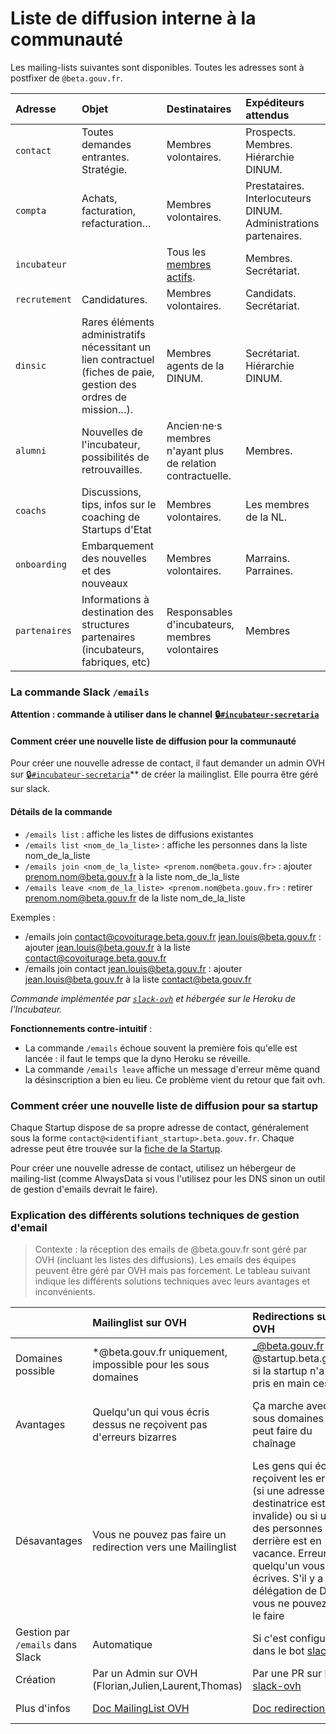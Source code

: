 # Liste de diffusion interne  à la communauté

Les mailing-lists suivantes sont disponibles. Toutes les adresses sont à postfixer de `@beta.gouv.fr`.

| Adresse | Objet | Destinataires | Expéditeurs attendus |
| :--- | :--- | :--- | :--- |
| `contact` | Toutes demandes entrantes. Stratégie. | Membres volontaires. | Prospects. Membres. Hiérarchie DINUM. |
| `compta` | Achats, facturation, refacturation… | Membres volontaires. | Prestataires. Interlocuteurs DINUM. Administrations partenaires. |
| `incubateur` |  | Tous les [membres actifs](https://beta.gouv.fr/communaute). | Membres. Secrétariat. |
| `recrutement` | Candidatures. | Membres volontaires. | Candidats. Secrétariat. |
| `dinsic` | Rares éléments administratifs nécessitant un lien contractuel \(fiches de paie, gestion des ordres de mission…\). | Membres agents de la DINUM. | Secrétariat. Hiérarchie DINUM. |
| `alumni` | Nouvelles de l'incubateur, possibilités de retrouvailles. | Ancien·ne·s membres n'ayant plus de relation contractuelle. | Membres. |
| `coachs` | Discussions, tips, infos sur le coaching de Startups d'Etat | Membres volontaires. | Les membres de la NL. |
| `onboarding` | Embarquement des nouvelles et des nouveaux | Membres volontaires. | Marrains. Parraines. |
| `partenaires` | Informations à destination des structures partenaires \(incubateurs, fabriques, etc\)  | Responsables d'incubateurs, membres volontaires | Membres |

### La commande Slack `/emails`

**Attention : commande à utiliser dans le channel** [**🔒`#incubateur-secretaria`**](https://startups-detat.slack.com/messages/incubateur-secretaria)

#### Comment créer une nouvelle liste de diffusion pour la communauté

Pour créer une nouvelle adresse de contact, il faut demander un admin OVH sur [🔒`#incubateur-secretaria`](https://startups-detat.slack.com/messages/incubateur-secretaria)\*\* de créer la mailinglist. Elle pourra être géré sur slack.

#### Détails de la commande

* `/emails list` : affiche les listes de diffusions existantes
* `/emails list <nom_de_la_liste>` : affiche les personnes dans la liste nom\_de\_la\_liste
* `/emails join <nom_de_la_liste> <prenom.nom@beta.gouv.fr>` : ajouter prenom.nom@beta.gouv.fr à la liste nom\_de\_la\_liste
* `/emails leave <nom_de_la_liste> <prenom.nom@beta.gouv.fr>` : retirer prenom.nom@beta.gouv.fr de la liste nom\_de\_la\_liste

Exemples :

* /emails join contact@covoiturage.beta.gouv.fr jean.louis@beta.gouv.fr : ajouter jean.louis@beta.gouv.fr à la liste contact@covoiturage.beta.gouv.fr
* /emails join contact jean.louis@beta.gouv.fr : ajouter jean.louis@beta.gouv.fr à la liste contact@beta.gouv.fr

_Commande implémentée par_ [_`slack-ovh`_](https://github.com/sgmap/slack-ovh) _et hébergée sur le Heroku de l'Incubateur._

**Fonctionnements contre-intuitif** :

* La commande `/emails` échoue souvent la première fois qu'elle est lancée : il faut le temps que la dyno Heroku se réveille.
* La commande `/emails leave` affiche un message d'erreur même quand la désinscription a bien eu lieu. Ce problème vient du retour que fait ovh.

### Comment créer une nouvelle liste de diffusion pour sa startup

Chaque Startup dispose de sa propre adresse de contact, généralement sous la forme `contact@<identifiant_startup>.beta.gouv.fr`. Chaque adresse peut être trouvée sur la [fiche de la Startup](https://beta.gouv.fr/startups).

Pour créer une nouvelle adresse de contact, utilisez un hébergeur de mailing-list \(comme AlwaysData si vous l'utilisez pour les DNS sinon un outil de gestion d'emails devrait le faire\).

### Explication des différents solutions techniques de gestion d'email

> Contexte : la réception des emails de @beta.gouv.fr sont géré par OVH \(incluant les listes des diffusions\). Les emails des équipes peuvent être géré par OVH mais pas forcement. Le tableau suivant indique les différents solutions techniques avec leurs avantages et inconvénients.

|  | Mailinglist sur OVH | Redirections sur OVH | Gestion d'email par la startup |
| :--- | :--- | :--- | :--- |
| Domaines possible | \*@beta.gouv.fr uniquement, impossible pour les sous domaines | _@beta.gouv.fr ou_ @startup.beta.gouv.fr si la startup n'a pas pris en main ces DNS | \*@startup.beta.gouv.fr si l'équipe à pris en en main ces DNS |
| Avantages | Quelqu'un qui vous écris dessus ne reçoivent pas d'erreurs bizarres | Ça marche avec les sous domaines  On peut faire du chaînage | Vous êtes autonome, les limitations sont celle des outils ou fournisseurs que vous utilisez |
| Désavantages | Vous ne pouvez pas faire un redirection vers une Mailinglist | Les gens qui écrivent reçoivent les erreurs \(si une adresse destinatrice est invalide\) ou si une des personnes derrière est en vacance.  Erreurs si quelqu'un vous écrives. S'il y a une délégation de DNS, vous ne pouvez pas le  faire | Les limitations sont celle des outils ou fournisseurs que vous utilisez |
| Gestion par `/emails` dans Slack | Automatique | Si c'est configurer dans le bot [slack-ovh](https://github.com/betagouv/slack-ovh) | Non |
| Création | Par un Admin sur OVH \(Florian,Julien,Laurent,Thomas\) | Par une PR sur le bot [slack-ovh](https://github.com/betagouv/slack-ovh) | Par vous après la délégation DNS |
| Plus d'infos | [Doc MailingList OVH](https://docs.ovh.com/fr/emails/guide-dutilisation-mailing-list/) | [Doc redirection OVH](https://docs.ovh.com/fr/emails/guide-des-redirections-emails/) | L'article [Infra](Infra) qui par la délégation DNS |

